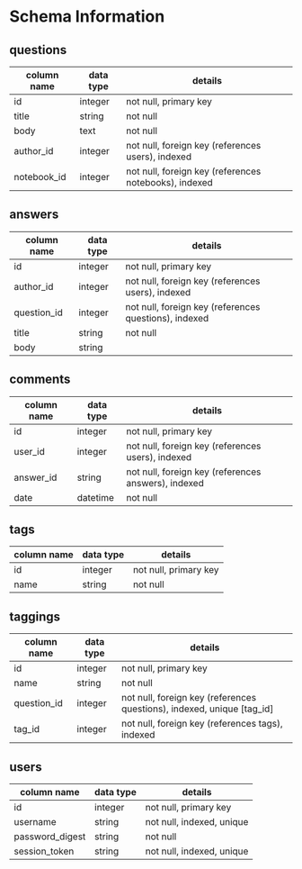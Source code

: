 # Schema Information

## questions
column name | data type | details
------------|-----------|-----------------------
id          | integer   | not null, primary key
title       | string    | not null
body        | text      | not null
author_id   | integer   | not null, foreign key (references users), indexed
notebook_id | integer   | not null, foreign key (references notebooks), indexed

## answers
column name | data type | details
------------|-----------|-----------------------
id          | integer   | not null, primary key
author_id   | integer   | not null, foreign key (references users), indexed
question_id | integer   | not null, foreign key (references questions), indexed
title       | string    | not null
body        | string    | 

## comments
column name | data type | details
------------|-----------|-----------------------
id          | integer   | not null, primary key
user_id     | integer   | not null, foreign key (references users), indexed
answer_id   | string    | not null, foreign key (references answers), indexed
date        | datetime  | not null

## tags
column name | data type | details
------------|-----------|-----------------------
id          | integer   | not null, primary key
name        | string    | not null

## taggings
column name | data type | details
------------|-----------|-----------------------
id          | integer   | not null, primary key
name        | string    | not null
question_id | integer   | not null, foreign key (references questions), indexed, unique [tag_id]
tag_id      | integer   | not null, foreign key (references tags), indexed

## users
column name     | data type | details
----------------|-----------|-----------------------
id              | integer   | not null, primary key
username        | string    | not null, indexed, unique
password_digest | string    | not null
session_token   | string    | not null, indexed, unique
